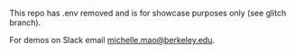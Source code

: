 This repo has .env removed and is for showcase purposes only (see glitch branch).

For demos on Slack email michelle.mao@berkeley.edu.
